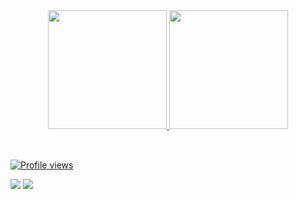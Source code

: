 <div align="center">
  <a href="https://github.com/odiniizz">
  <img height="190em" src="https://github-readme-stats.vercel.app/api?username=odiniizz&show_icons=true&theme=dark&include_all_commits=true&count_private=true"/>
  <img height="190em" src="https://github-readme-stats.vercel.app/api/top-langs/?username=odiniizz&layout=compact&langs_count=6&theme=dark"/>
</div>
<divstyle="display: inline_block"><br></div> 

##

<div>
  <p> <img src="https://komarev.com/ghpvc/?username=odiniizz&color=red" alt="Profile views" /> </p>
  <a href="https://www.instagram.com/odiniizz/" target="_blank"><img src="https://img.shields.io/badge/Instagram-E4405F?style=for-the-badge&logo=instagram&logoColor=white"></a>
  <a href=mailto:jcesarddiniz05@gmail.com@odiniizz target="_blank"><img src="https://img.shields.io/badge/Gmail-%23333?style=for-the-badge&logo=gmail&logoColor=white"></a>
</div>

